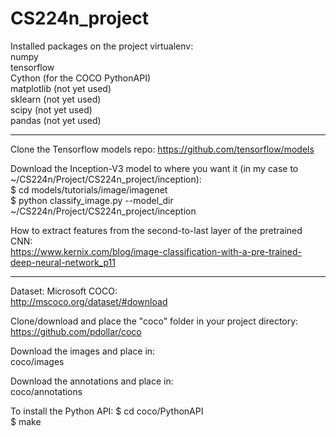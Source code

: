 # CS224n_project

Installed packages on the project virtualenv:  
numpy  
tensorflow  
Cython (for the COCO PythonAPI)  
matplotlib (not yet used)  
sklearn (not yet used)  
scipy (not yet used)  
pandas (not yet used)  

********  

Clone the Tensorflow models repo: https://github.com/tensorflow/models  

Download the Inception-V3 model to where you want it (in my case to ~/CS224n/Project/CS224n_project/inception):  
$ cd models/tutorials/image/imagenet  
$ python classify_image.py --model_dir ~/CS224n/Project/CS224n_project/inception 

How to extract features from the second-to-last layer of the pretrained CNN:  
https://www.kernix.com/blog/image-classification-with-a-pre-trained-deep-neural-network_p11  

******   

Dataset: Microsoft COCO:  
http://mscoco.org/dataset/#download  

Clone/download and place the "coco" folder in your project directory:  
https://github.com/pdollar/coco  

Download the images and place in:  
coco/images  

Download the annotations and place in:  
coco/annotations  

To install the Python API:
$ cd coco/PythonAPI  
$ make  

